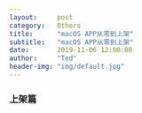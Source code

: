 ```yaml
---
layout:     post
category:   Others
title:      "macOS APP从零到上架"
subtitle:   "macOS APP从零到上架"
date:       2019-11-06 12:00:00
author:     "Ted"
header-img: "img/default.jpg"
---
```


### 上架篇

